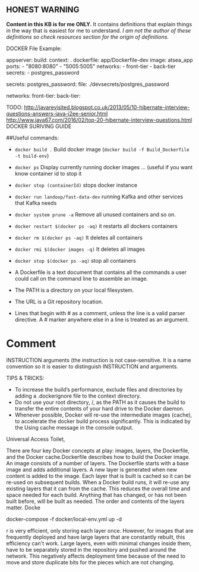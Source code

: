 ## **HONEST WARNING**
**Content in this KB is for me ONLY.**
It contains definitions that explain things in the way that is easiest for me to understand.
_I am not the author of these definitions so check resources section for the origin of definitions._ 


DOCKER
File Example:

 appserver:
   build:
      context: .
      dockerfile: app/Dockerfile-dev
   image: atsea_app
   ports:
     - "8080:8080"
     - "5005:5005"
   networks:
     - front-tier
     - back-tier
   secrets:
     - postgres_password

secrets:
 postgres_password:
   file: ./devsecrets/postgres_password

networks:
  front-tier:
  back-tier:
 

TODO:
http://javarevisited.blogspot.co.uk/2013/05/10-hibernate-interview-questions-answers-java-j2ee-senior.html
http://www.java67.com/2016/02/top-20-hibernate-interview-questions.html
DOCKER SURIVING GUIDE

##Useful commands:

* ```docker build .```    Build docker image (```docker build -f Build_Dockerfile -t build-env```)
* ```docker ps``` Display currently running docker images … (useful if you want know container id to stop it
* ```docker stop (containerId)``` stops docker instance
* ```docker run landoop/fast-data-dev``` running Kafka and other services that Kafka needs
* ```docker system prune -a``` Remove all unused containers and so on.
* ```docker restart $(docker ps -aq)``` it restarts all dockers containers
* ```docker rm $(docker ps -aq)```   It deletes all containers
* ```docker rmi $(docker images -q)``` It deletes all images
* ```docker stop $(docker ps -aq)```  stop all containers




* A Dockerfile is a text document that contains all the commands a user could call on the command line to assemble an image.
* The PATH is a directory on your local filesystem. 
* The URL is a Git repository location.
* Lines that begin with # as a comment, unless the line is a valid parser directive. A # marker anywhere else in a line is treated as an argument. 

# Comment
INSTRUCTION arguments
(the instruction is not case-sensitive. It is a name convention so it is easier 
to distinguish INSTRUCTION and arguments.

TIPS & TRICKS:
* To increase the build’s performance, exclude files and directories by adding a .dockerignore file to the context directory.
* Do not use your root directory, /, as the PATH as it causes the build to transfer the entire contents of your hard drive to the Docker daemon.
* Whenever possible, Docker will re-use the intermediate images (cache), to accelerate the docker build process significantly. This is indicated by the Using cache message in the console output. 



Universal Access Toilet, 


There are four key Docker concepts at play: images, layers, the Dockerfile, and the Docker cache.Dockerfile describes how to build the Docker image. An image consists of a number of layers. The Dockerfile starts with a base image and adds additional layers. A new layer is generated when new content is added to the image. Each layer that is built is cached so it can be re-used on subsequent builds. When a Docker build runs, it will re-use any existing layers that it can from the cache. This reduces the overall time and space needed for each build. Anything that has changed, or has not been built before, will be built as needed.
The order and contents of the layers matter. 
 Docke

docker-compose -f docker/local-env.yml up -d

r is very efficient, only storing each layer once. However, for images that are frequently deployed and have large layers that are constantly rebuilt, this efficiency can't work. Large layers, even with minimal changes inside them, have to be separately stored in the repository and pushed around the network. This negatively affects deployment time because of the need to move and store duplicate bits for the pieces which are not changing.